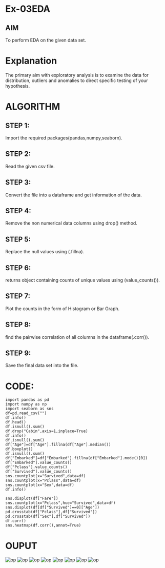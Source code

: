 # Ex-03EDA

## AIM
To perform EDA on the given data set. 

# Explanation
The primary aim with exploratory analysis is to examine the data for distribution, outliers and 
anomalies to direct specific testing of your hypothesis.
 

# ALGORITHM
## STEP 1:
Import the required packages(pandas,numpy,seaborn).

## STEP 2:
Read the given csv file.

## STEP 3:
Convert the file into a dataframe and get information of the data.

## STEP 4:
Remove the non numerical data columns using drop() method.

## STEP 5:
Replace the null values using (.fillna).

## STEP 6:
returns object containing counts of unique values using (value_counts()).

## STEP 7:
Plot the counts in the form of Histogram or Bar Graph.

## STEP 8:
find the pairwise correlation of all columns in the dataframe(.corr()).

## STEP 9:
Save the final data set into the file.


# CODE:
```
import pandas as pd
import numpy as np
import seaborn as sns
df=pd.read_csv("")
df.info()
df.head()
df.isnull().sum()
df.drop("Cabin",axis=1,inplace=True)
df.info()
df.isnull().sum()
df["Age"]=df["Age"].fillna(df["Age"].median())
df.boxplot()
df.isnull().sum()
df["Embarked"]=df["Embarked"].fillna(df["Embarked"].mode()[0])
df["Embarked"].value_counts()
df["Pclass"].value_counts()
df["Survived"].value_counts()
sns.countplot(x="Survived",data=df)
sns.countplot(x="Pclass",data=df)
sns.countplot(x="Sex",data=df)
df.info()

sns.displot(df["Fare"])
sns.countplot(x="Pclass",hue="Survived",data=df)
sns.displot(df[df["Survived"]==0]["Age"])
pd.crosstab(df["Pclass"],df["Survived"])
pd.crosstab(df["Sex"],df["Survived"])
df.corr()
sns.heatmap(df.corr(),annot=True)
```
# OUPUT

![op](./op1.png)
![op](./op2.png)
![op](./op3.png)
![op](./op4.png)
![op](./op5.png)
![op](./op6.png)
![op](./op7.png)
![op](./op8.png)